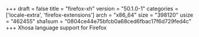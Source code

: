 +++
draft = false
title = "firefox-xh"
version = "50.1.0-1"
categories = ['locale-extra', 'firefox-extensions']
arch = "x86_64"
size = "398120"
usize = "462455"
sha1sum = "0804ce44e75bfcb0a68ced6fbac17f6d729fed4c"
+++
Xhosa language support for Firefox